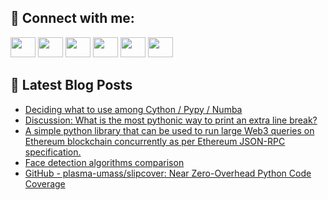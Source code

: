 ## 🔎 Connect with me:
[<img height="32" width="40" src="https://cdn.jsdelivr.net/npm/simple-icons@v5/icons/telegram.svg" />](https://t.me/bullbesh)
[<img height="32" width="40" src="https://cdn.jsdelivr.net/npm/simple-icons@v5/icons/vk.svg" />](https://vk.com/bullbesh)
[<img height="32" width="40" src="https://cdn.jsdelivr.net/npm/simple-icons@v5/icons/twitter.svg" />](https://twitter.com/bullbesh1)
[<img height="32" width="40" src="https://cdn.jsdelivr.net/npm/simple-icons@v5/icons/instagram.svg" />](https://www.instagram.com/bullbesh)
[<img height="32" width="40" src="https://cdn.jsdelivr.net/npm/simple-icons@v5/icons/reddit.svg" />](https://www.reddit.com/user/bullbesh)
[<img height="32" width="40" src="https://cdn.jsdelivr.net/npm/simple-icons@v5/icons/youtube.svg" />](https://www.youtube.com/channel/UCtfjRs6uzgq5mfm8S06WTcg)

## 📕 Latest Blog Posts
<!-- BLOG-POST-LIST:START -->
- [Deciding what to use among Cython / Pypy / Numba](https://www.reddit.com/r/Python/comments/uafu40/deciding_what_to_use_among_cython_pypy_numba/)
- [Discussion: What is the most pythonic way to print an extra line break?](https://www.reddit.com/r/Python/comments/uadbi3/discussion_what_is_the_most_pythonic_way_to_print/)
- [A simple python library that can be used to run large Web3 queries on Ethereum blockchain concurrently as per Ethereum JSON-RPC specification.](https://www.reddit.com/r/Python/comments/uad9mx/a_simple_python_library_that_can_be_used_to_run/)
- [Face detection algorithms comparison](https://www.reddit.com/r/Python/comments/uacer5/face_detection_algorithms_comparison/)
- [GitHub - plasma-umass/slipcover: Near Zero-Overhead Python Code Coverage](https://www.reddit.com/r/Python/comments/ua8sgx/github_plasmaumassslipcover_near_zerooverhead/)
<!-- BLOG-POST-LIST:END -->
